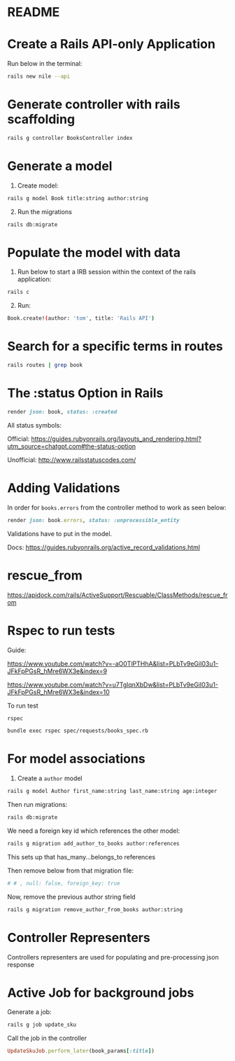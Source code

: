 # README

# Create a Rails API-only Application

Run below in the terminal:

```bash
rails new nile --api
```

# Generate controller with rails scaffolding

```bash
rails g controller BooksController index
```

# Generate a model

1. Create model:

```bash
rails g model Book title:string author:string
```

2. Run the migrations

```bash
rails db:migrate
```

# Populate the model with data

1. Run below to start a IRB session within the context of the rails application:

```bash
rails c
```

2. Run:

```bash
Book.create!(author: 'tom', title: 'Rails API')
```

# Search for a specific terms in routes

```bash
rails routes | grep book
```

# The :status Option in Rails

```rb
render json: book, status: :created
```

All status symbols:

Official: https://guides.rubyonrails.org/layouts_and_rendering.html?utm_source=chatgpt.com#the-status-option

Unofficial: http://www.railsstatuscodes.com/

# Adding Validations

In order for `books.errors` from the controller method to work as seen below:

```rb
render json: book.errors, status: :unprocessible_entity
```

Validations have to put in the model.

Docs: https://guides.rubyonrails.org/active_record_validations.html

# rescue_from

https://apidock.com/rails/ActiveSupport/Rescuable/ClassMethods/rescue_from

# Rspec to run tests

Guide:

https://www.youtube.com/watch?v=-aO0TlPTHhA&list=PLbTv9eGiI03u1-JFkFpPGsR_hMre6WX3e&index=9

https://www.youtube.com/watch?v=u7TglqnXbDw&list=PLbTv9eGiI03u1-JFkFpPGsR_hMre6WX3e&index=10

To run test

```bash
rspec
```

```bash
bundle exec rspec spec/requests/books_spec.rb
```

# For model associations

1. Create a `author` model

```bash
rails g model Author first_name:string last_name:string age:integer
```

Then run migrations:

```bash
rails db:migrate
```

We need a foreign key id which references the other model:

```bash
rails g migration add_author_to_books author:references
```

This sets up that has_many...belongs_to references

Then remove below from that migration file:

```rb
# # , null: false, foreign_key: true
```

Now, remove the previous author string field

```bash
rails g migration remove_author_from_books author:string
```

# Controller Representers

Controllers representers are used for populating and pre-processing json response

# Active Job for background jobs

Generate a job:

```bash
rails g job update_sku
```

Call the job in the controller

```rb
UpdateSkuJob.perform_later(book_params[:title])
```
